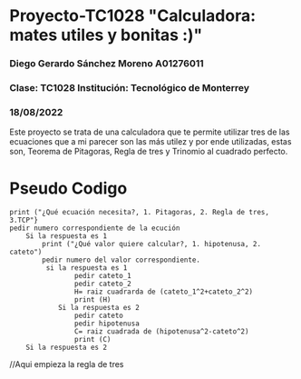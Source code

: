 # Proyecto-TC1028 "Calculadora: mates utiles y bonitas :)"
### Diego Gerardo Sánchez Moreno A01276011
### Clase: TC1028  	Institución: Tecnológico de Monterrey
### 18/08/2022
Este proyecto se trata de una calculadora que te permite utilizar tres de las ecuaciones que a mi parecer son las más utilez y por ende utilizadas, estas son, Teorema de Pitagoras, Regla de tres y Trinomio al cuadrado perfecto.

# Pseudo Codigo
	print ("¿Qué ecuación necesita?, 1. Pitagoras, 2. Regla de tres, 3.TCP"}
	pedir numero correspondiente de la ecución
		Si la respuesta es 1
			print ("¿Qué valor quiere calcular?, 1. hipotenusa, 2. cateto")
			pedir numero del valor correspondiente.
			 si la respuesta es 1
					pedir cateto_1
					pedir cateto_2
					H= raiz cuadrarda de (cateto_1^2+cateto_2^2)
					print (H)
				Si la respuesta es 2
					pedir cateto
					pedir hipotenusa
					C= raiz cuadrada de (hipotenusa^2-cateto^2)
					print (C)
		Si la respuesta es 2
//Aqui empieza la regla de tres

		
